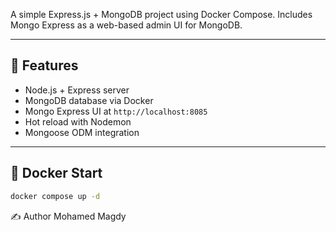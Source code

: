 A simple Express.js + MongoDB project using Docker Compose. Includes Mongo Express as a web-based admin UI for MongoDB.

---

## 🚀 Features

- Node.js + Express server
- MongoDB database via Docker
- Mongo Express UI at `http://localhost:8085`
- Hot reload with Nodemon
- Mongoose ODM integration

---


## 🐳 Docker Start


```bash
docker compose up -d

```



✍️ Author
Mohamed Magdy


